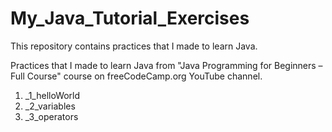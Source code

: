 # My_Java_Tutorial_Exercises
This repository contains practices that I made to learn Java.

Practices that I made to learn Java from "Java Programming for Beginners – Full Course" course on freeCodeCamp.org YouTube channel.
  1) _1_helloWorld
  2) _2_variables
  3) _3_operators
